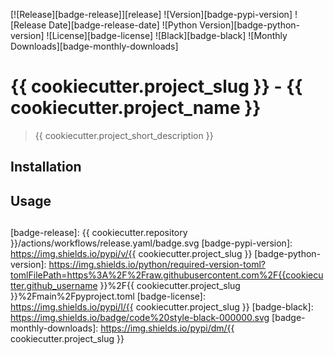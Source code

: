 <!-- badge stack -->

[![Release][badge-release]][release]
![Version][badge-pypi-version]
![Release Date][badge-release-date]
![Python Version][badge-python-version]
![License][badge-license]
![Black][badge-black]
![Monthly Downloads][badge-monthly-downloads]

# {{ cookiecutter.project_slug }} - {{ cookiecutter.project_name }}

> {{ cookiecutter.project_short_description }}


## Installation

## Usage

## 

<!-- End Links -->
[badge-release]: {{ cookiecutter.repository }}/actions/workflows/release.yaml/badge.svg
[badge-pypi-version]: https://img.shields.io/pypi/v/{{ cookiecutter.project_slug }}
[badge-python-version]: https://img.shields.io/python/required-version-toml?tomlFilePath=https%3A%2F%2Fraw.githubusercontent.com%2F{{cookiecutter.github_username }}%2F{{ cookiecutter.project_slug }}%2Fmain%2Fpyproject.toml
[badge-license]: https://img.shields.io/pypi/l/{{ cookiecutter.project_slug }}
[badge-black]: https://img.shields.io/badge/code%20style-black-000000.svg
[badge-monthly-downloads]: https://img.shields.io/pypi/dm/{{ cookiecutter.project_slug }}

